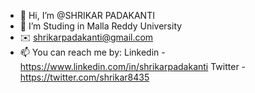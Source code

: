 - 👋 Hi, I’m @SHRIKAR PADAKANTI
- 👀 I’m Studing in Malla Reddy University
- ✉️ shrikarpadakanti@gmail.com
- 📫 You can reach me by:
    Linkedin - https://www.linkedin.com/in/shrikarpadakanti
    Twitter - https://twitter.com/shrikar8435

